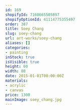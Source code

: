```yaml
---
id: 169
shopifyId: 7160665505897
shopifyOptionId: 41114775355497
order: 387
title: Soey Chang
slug: soey-chang
url: art-works/soey-chang
aliases: []
categories:
- painting
inStock: true
isVisible: true
height: 60
width: 80
date: 2015-01-01T00:00:00Z
materials:
- acrylic
- canvas
price: 1300
mainImage: soey_chang.jpg
---
```

